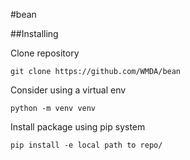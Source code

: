 #bean

##Installing

Clone repository
```
git clone https://github.com/WMDA/bean 
```
Consider using a virtual env

```
python -m venv venv
```

Install package using pip system

```
pip install -e local path to repo/
```
